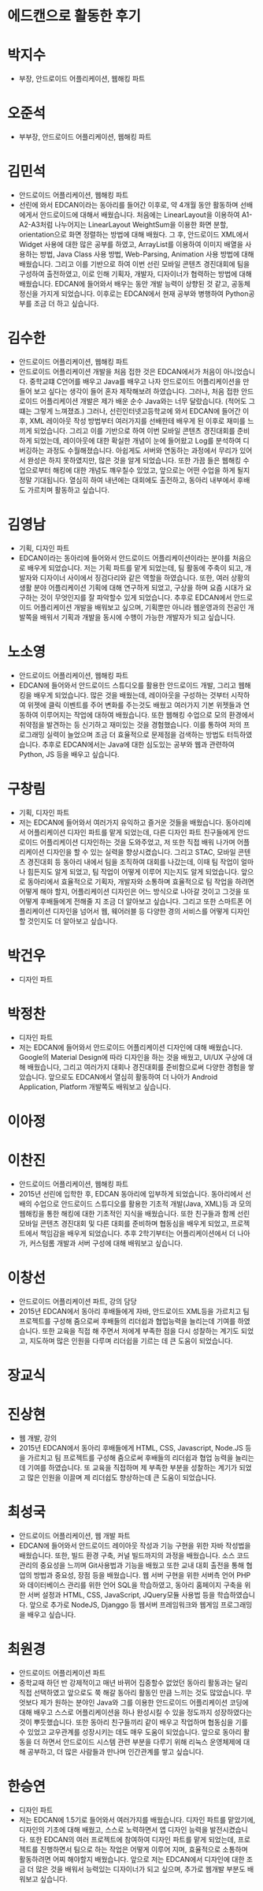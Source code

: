 # 에드캔으로 활동한 후기

박지수
======
* 부장, 안드로이드 어플리케이션, 웹해킹 파트

오준석
======
* 부부장, 안드로이드 어플리케이션, 웹해킹 파트


김민석 
======
* 안드로이드 어플리케이션, 웹해킹 파트
* 선린에 와서 EDCAN이라는 동아리를 들어간 이후로, 약 4개월 동안 활동하며 선배에게서 안드로이드에 대해서 배웠습니다.
처음에는 LinearLayout을 이용하여 A1-A2-A3처럼 나누어지는 LinearLayout WeightSum을 이용한 화면 분할, orientation으로 화면 정렬하는 방법에 대해 배웠다. 그 후, 안드로이드 XML에서 Widget 사용에 대한 많은 공부를 하였고, ArrayList를 이용하여 이미지 배열을 사용하는 방법, Java Class 사용 방법, Web-Parsing, Animation 사용 방법에 대해 배웠습니다. 그리고 이를 기반으로 하여 이번 선린 모바일 콘텐츠 경진대회에 팀을 구성하여 출전하였고, 이로 인해 기획자, 개발자, 디자이너가 협력하는 방법에 대해 배웠습니다. EDCAN에 들어와서 배우는 동안 개발 능력이 상향된 것 같고, 공동체 정신을 가지게 되었습니다. 이후로는 EDCAN에서 현재 공부와 병행하여 Python공부를 조금 더 하고 싶습니다.

김수한 
======
* 안드로이드 어플리케이션, 웹해킹 파트
* 안드로이드 어플리케이션 개발을 처음 접한 것은 EDCAN에서가 처음이 아니었습니다. 중학교떄 C언어를 배우고 Java를 배우고 나자 안드로이드 어플리케이션을 만들어 보고 싶다는 생각이 들어 혼자 제작해보려 하였습니다. 그러나, 처음 접한 안드로이드 어플리케이션 개발은 제가 배운 순수 Java와는 너무 달랐습니다. (적어도 그떄는 그렇게 느껴졌죠.) 그러나, 선린인터넷고등학교에 와서 EDCAN에 들어간 이후, XML 레이아웃 작성 방법부터 여러가지를 선배한테 배우게 된 이후로 재미를 느끼게 되었습니다. 그리고 이를 기반으로 하여 이번 모바일 콘텐츠 경진대회를 준비하게 되었는데, 레이아웃에 대한 확실한 개념이 눈에 들어왔고 Log를 분석하여 디버깅하는 과정도 수월해졌습니다. 아쉽게도 서버와 연동하는 과정에서 무리가 있어서 완성은 하지 못하였지만, 많은 것을 알게 되었습니다. 또한 가끔 들은 웹해킹 수업으로부터 해킹에 대한 개념도 꺠우칠수 있었고, 앞으로는 어떤 수업을 하게 될지 정말 기대됩니다. 열심히 하여 내년에는 대회에도 출전하고, 동아리 내부에서 후배도 가르치며 활동하고 싶습니다.

김영남
======
* 기획, 디자인 파트
* EDCAN이라는 동아리에 들어와서 안드로이드 어플리케이션이라는 분야를 처음으로 배우게 되었습니다. 저는 기획 파트를 맡게 되었는데, 팀 활동에 주축이 되고, 개발자와 디자이너 사이에서 징검다리와 같은 역할을 하였습니다. 또한, 여러 상황의 생활 분야 어플리케이션 기획에 대해 연구하게 되었고, 구상을 하며 요즘 시대가 요구하는 것이 무엇인지를 잘 파악할수 있게 되었습니다. 추후로 EDCAN에서 안드로이드 어플리케이션 개발을 배워보고 싶으며, 기획뿐만 아니라 웹운영과의 전공인 개발쪽을 배워서 기획과 개발을 동시에 수행이 가능한 개발자가 되고 싶습니다.

노소영
======
* 안드로이드 어플리케이션, 웹해킹 파트
* EDCAN에 들어와서 안드로이드 스튜디오를 활용한 안드로이드 개발, 그리고 웹해킹을 배우게 되었습니다. 많은 것을 배웠는데, 레이아웃을 구성하는 것부터 시작하여 위젯에 클릭 이벤트를 주어 변화를 주는것도 배웠고 여러가지 기본 위젯들과 연동하여 이루어지는 작업에 대하여 배웠습니다. 또한 웹해킹 수업으로 모의 환경에서 취약점을 발견하는 등 신기하고 재미있는 것을 경험했습니다. 이를 통하여 저의 프로그래밍 실력이 늘었으며 조금 더 효율적으로 문제점을 검색하는 방법도 터득하였습니다. 추후로 EDCAN에서는 Java에 대한 심도있는 공부와 웹과 관련하여 Python, JS 등을 배우고 싶습니다.

구창림
======
* 기획, 디자인 파트
* 저는 EDCAN에 들어와서 여러가지 유익하고 즐거운 것들을 배웠습니다. 동아리에서 어플리케이션 디자인 파트를 맡게 되었는데, 다른 디자인 파트 친구들에게 안드로이드 어플리케이션 디자인하는 것을 도와주었고, 저 또한 직접 배워 나가며 어플리케이션 디자인을 할 수 있는 실력을 향상시켰습니다. 그리고 STAC, 모바일 콘텐츠 경진대회 등 동아리 내에서 팀을 조직하여 대회를 나갔는데, 이때 팀 작업이 얼마나 힘든지도 알게 되었고, 팀 작업이 어떻게 이루어 지는지도 알게 되었습니다. 앞으로 동아리에서 효율적으로 기획자, 개발자와 소통하며 효율적으로 팀 작업을 하려면 어떻게 해야 할지, 어플리케이션 디자인은 어느 방식으로 나아갈 것이고 그것을 또 어떻게 후배들에게 전해줄 지 조금 더 알아보고 싶습니다. 그리고 또한 스마트폰 어플리케이션 디자인을 넘어서 웹, 웨어러블 등 다양한 경의 서비스를 어떻게 디자인할 것인지도 더 알아보고 싶습니다.

박건우
======
* 디자인 파트

박정찬
======
* 디자인 파트
* 저는 EDCAN에 들어와서 안드로이드 어플리케이션 디자인에 대해 배웠습니다. Google의 Material Design에 따라 디자인을 하는 것을 배웠고, UI/UX 구상에 대해 배웠습니다, 그리고 여러가지 대회나 경진대회를 준비함으로써 다양한 경험을 쌓았습니다. 앞으로도 EDCAN에서 열심히 활동하여 더 나아가 Android Application, Platform 개발쪽도 배워보고 싶습니다. 


이아정
======


이찬진
======
* 안드로이드 어플리케이션, 웹해킹 파트
* 2015년 선린에 입학한 후, EDCAN 동아리에 입부하게 되었습니다. 동아리에서 선배의 수업으로 안드로이드 스튜디오를 활용한 기초적 개발(Java, XML)등 과 모의 웹해킹을 통한 해킹에 대한 기초적인 지식을 배웠습니다. 또한 친구들과 함께 선린 모바일 콘텐츠 경진대회 및 다른 대회를 준비하며 협동심을 배우게 되었고, 프로젝트에서 책임감을 배우게 되었습니다. 추후 2학기부터는 어플리케이션에서 더 나아가, 커스텀롬 개발과 서버 구성에 대해 배워보고 싶습니다. 

이창선
======
* 안드로이드 어플리케이션 파트, 강의 담당
* 2015년 EDCAN에서 동아리 후배들에게 자바, 안드로이드 XML등을 가르치고 팀 프로젝트를 구성해 줌으로써 후배들의 리더쉽과 협업능력을 늘리는데 기여를 하였습니다. 또한 교육을 직접 해 주면서 저에게 부족한 점을 다시 성찰하는 계기도 되었고, 지도하며 많은 인원을 다루며 리더쉽을 기르는 데 큰 도움이 되었습니다. 

장교식
======


진상현
======
* 웹 개발, 강의
* 2015년 EDCAN에서 동아리 후배들에게 HTML, CSS, Javascript, Node.JS 등을 가르치고 팀 프로젝트를 구성해 줌으로써 후배들의 리더쉽과 협업 능력을 늘리는데 기여를 하였습니다. 또 교육을 직접하며 제 부족한 부분을 성찰하는 계기가 되었고 많은 인원을 이끌며 제 리더쉽도 향상하는데 큰 도움이 되었습니다. 


최성국
======
* 안드로이드 어플리케이션, 웹 개발 파트
* EDCAN에 들어와서 안드로이드 레이아웃 작성과 기능 구현을 위한 자바 작성법을 배웠습니다. 또한, 빌드 환경 구축, 커널 빌드까지의 과정을 배웠습니다. 소스 코드 관리의 중요성을 느끼며 Git사용법과 기능을 배웠고 또한 교내 대회 출전을 통해 협업의 방법과 중요성, 장점 등을 배웠습니다. 웹 서버 구현을 위한 서버측 언어 PHP와 데이터베이스 관리를 위한 언어 SQL을 학습하였고, 동아리 홈페이지 구축을 위한 서버 설정과 HTML, CSS, JavaScript, JQuery모듈 사용법 등을 학습하였습니다. 앞으로 추가로 NodeJS, Djanggo 등 웹서버 프레임워크와 웹게임 프로그래밍을 배우고 싶습니다. 

최원경
======
* 안드로이드 어플리케이션 파트
* 중학교때 하던 반 강제적이고 매년 바뀌어 집중할수 없었던 동아리 활동과는 달리 직접 선택하였고 앞으로도 쭉 해갈 동아리 활동인 만큼 느끼는 것도 많았습니다. 무엇보다 제가 원하는 분야인 Java와 그를 이용한 안드로이드 어플리케이션 코딩에 대해 배우고 스스로 어플리케이션을 하나 완성시킬 수 있을 정도까지 성장하였다는 것이 뿌듯했습니다. 또한 동아리 친구들끼리 같이 배우고 작업하며 협동심을 기를 수 있었고 교우관계를 성장시키는 데도 매우 도움이 되었습니다. 앞으로 동아리 활동을 더 하면서 안드로이드 시스템 관련 부분을 다루기 위해 리눅스 운영체제에 대해 공부하고, 더 많은 사람들과 만나며 인간관계를 쌓고 싶습니다.

한승연
======
* 디자인 파트
* 저는 EDCAN에 1.5기로 들어와서 여러가지를 배웠습니다. 디자인 파트를 맡았기에, 디자인의 기초에 대해 배웠고, 스스로 노력하면서 앱 디자인 능력을 발전시켰습니다. 또한 EDCAN의 여러 프로젝트에 참여하여 디자인 파트를 맡게 되었는데, 프로젝트를 진행하면서 팀으로 하는 작업은 어떻게 이루어 지며, 효율적으로 소통하며 활동하려면 어찌 해야할지 배웠습니다. 앞으로 저는 EDCAN에서 디자인에 대한 조금 더 많은 것을 배워서 능력있는 디자이너가 되고 싶으며, 추가로 웹개발 부분도 배워보고 싶습니다. 
